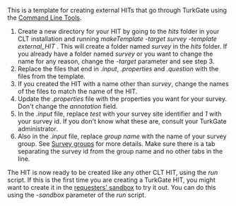 This is a template for creating external HITs that go through TurkGate using the [Command Line Tools](http://aws.amazon.com/developertools/694).

1. Create a new directory for your HIT by going to the *hits* folder in your CLT installation and running *makeTemplate -target survey -template external_HIT* . This will create a folder named *survey* in the *hits* folder. If you already have a folder named *survey* or you want to change the name for any reason, change the *-target* parameter and see step 3.
2. Replace the files that end in *.input*, *.properties* and *.question* with the files from the template.
3. If you created the HIT with a name other than *survey*, change the names of the files to match the name of the HIT.
4. Update the *.properties* file with the properties you want for your survey. Don't change the *annotation* field.
5. In the *.input* file, replace *test* with your survey site identifier and *1* with your survey id. If you don't know what these are, consult your TurkGate administrator.
6. Also in the *.input* file, replace *group name* with the name of your survey group. See [Survey groups](https://github.com/gideongoldin/TurkGate/wiki/Survey%20groups) for more details. Make sure there is a tab separating the survey id from the group name and no other tabs in the line.

The HIT is now ready to be created like any other CLT HIT, using the *run* script. If this is the first time you are creating a TurkGate HIT, you might want to create it in the [requesters' sandbox](https://requestersandbox.mturk.com/) to try it out. You can do this using the *-sandbox* parameter of the *run* script.